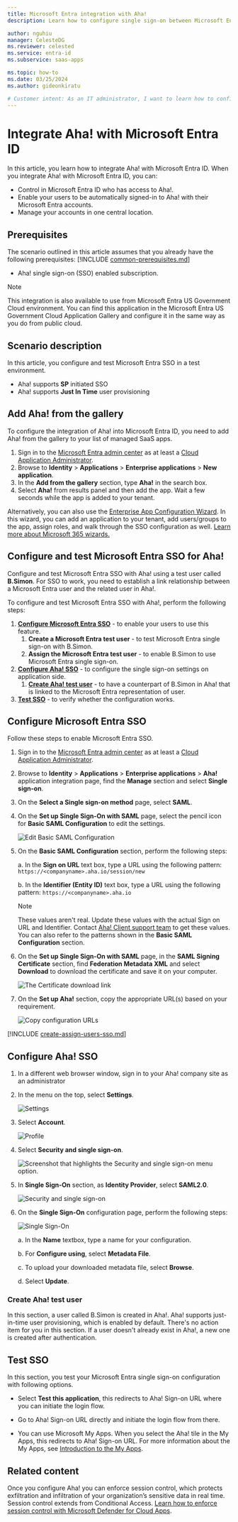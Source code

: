 ```yaml
---
title: Microsoft Entra integration with Aha!
description: Learn how to configure single sign-on between Microsoft Entra ID and Aha!.

author: nguhiu
manager: CelesteDG
ms.reviewer: celested
ms.service: entra-id
ms.subservice: saas-apps

ms.topic: how-to
ms.date: 03/25/2024
ms.author: gideonkiratu

# Customer intent: As an IT administrator, I want to learn how to configure single sign-on between Microsoft Entra ID and Aha! so that I can control who has access to Aha!, enable automatic sign-in with Microsoft Entra accounts, and manage my accounts in one central location.
---
```


# Integrate Aha! with Microsoft Entra ID

In this article,  you learn how to integrate Aha! with Microsoft Entra ID. When you integrate Aha! with Microsoft Entra ID, you can:

* Control in Microsoft Entra ID who has access to Aha!.
* Enable your users to be automatically signed-in to Aha! with their Microsoft Entra accounts.
* Manage your accounts in one central location.

## Prerequisites
The scenario outlined in this article assumes that you already have the following prerequisites:
[!INCLUDE [common-prerequisites.md](~/identity/saas-apps/includes/common-prerequisites.md)]
* Aha! single sign-on (SSO) enabled subscription.

> [!NOTE]
> This integration is also available to use from Microsoft Entra US Government Cloud environment. You can find this application in the Microsoft Entra US Government Cloud Application Gallery and configure it in the same way as you do from public cloud.

## Scenario description

In this article,  you configure and test Microsoft Entra SSO in a test environment.

* Aha! supports **SP** initiated SSO
* Aha! supports **Just In Time** user provisioning

## Add Aha! from the gallery

To configure the integration of Aha! into Microsoft Entra ID, you need to add Aha! from the gallery to your list of managed SaaS apps.

1. Sign in to the [Microsoft Entra admin center](https://entra.microsoft.com) as at least a [Cloud Application Administrator](~/identity/role-based-access-control/permissions-reference.md#cloud-application-administrator).
1. Browse to **Identity** > **Applications** > **Enterprise applications** > **New application**.
1. In the **Add from the gallery** section, type **Aha!** in the search box.
1. Select **Aha!** from results panel and then add the app. Wait a few seconds while the app is added to your tenant.

 Alternatively, you can also use the [Enterprise App Configuration Wizard](https://portal.office.com/AdminPortal/home?Q=Docs#/azureadappintegration). In this wizard, you can add an application to your tenant, add users/groups to the app, assign roles, and walk through the SSO configuration as well. [Learn more about Microsoft 365 wizards.](/microsoft-365/admin/misc/azure-ad-setup-guides)

<a name='configure-and-test-azure-ad-sso-for-aha'></a>

## Configure and test Microsoft Entra SSO for Aha!

Configure and test Microsoft Entra SSO with Aha! using a test user called **B.Simon**. For SSO to work, you need to establish a link relationship between a Microsoft Entra user and the related user in Aha!.

To configure and test Microsoft Entra SSO with Aha!, perform the following steps:

1. **[Configure Microsoft Entra SSO](#configure-azure-ad-sso)** - to enable your users to use this feature.
    1. **Create a Microsoft Entra test user** - to test Microsoft Entra single sign-on with B.Simon.
    1. **Assign the Microsoft Entra test user** - to enable B.Simon to use Microsoft Entra single sign-on.
2. **[Configure Aha! SSO](#configure-aha-sso)** - to configure the single sign-on settings on application side.
    1. **[Create Aha! test user](#create-aha-test-user)** - to have a counterpart of B.Simon in Aha! that is linked to the Microsoft Entra representation of user.
3. **[Test SSO](#test-sso)** - to verify whether the configuration works.

<a name='configure-azure-ad-sso'></a>

## Configure Microsoft Entra SSO

Follow these steps to enable Microsoft Entra SSO.

1. Sign in to the [Microsoft Entra admin center](https://entra.microsoft.com) as at least a [Cloud Application Administrator](~/identity/role-based-access-control/permissions-reference.md#cloud-application-administrator).
1. Browse to **Identity** > **Applications** > **Enterprise applications** > **Aha!** application integration page, find the **Manage** section and select **Single sign-on**.
1. On the **Select a Single sign-on method** page, select **SAML**.
1. On the **Set up Single Sign-On with SAML** page, select the pencil icon for **Basic SAML Configuration** to edit the settings.

    ![Edit Basic SAML Configuration](common/edit-urls.png)

1. On the **Basic SAML Configuration** section, perform the following steps:

    a. In the **Sign on URL** text box, type a URL using the following pattern:
    `https://<companyname>.aha.io/session/new`

    b. In the **Identifier (Entity ID)** text box, type a URL using the following pattern:
    `https://<companyname>.aha.io`

    > [!NOTE]
    > These values aren't real. Update these values with the actual Sign on URL and Identifier. Contact [Aha! Client support team](https://www.aha.io/company/contact) to get these values. You can also refer to the patterns shown in the **Basic SAML Configuration** section.

1. On the **Set up Single Sign-On with SAML** page, in the **SAML Signing Certificate** section,  find **Federation Metadata XML** and select **Download** to download the certificate and save it on your computer.

    ![The Certificate download link](common/metadataxml.png)

1. On the **Set up Aha!** section, copy the appropriate URL(s) based on your requirement.

    ![Copy configuration URLs](common/copy-configuration-urls.png)

<a name='create-an-azure-ad-test-user'></a>

[!INCLUDE [create-assign-users-sso.md](~/identity/saas-apps/includes/create-assign-users-sso.md)]

## Configure Aha! SSO




1. In a different web browser window, sign in to your Aha! company site as an administrator

4. In the menu on the top, select **Settings**.

    ![Settings](./media/aha-tutorial/setting.png "Settings")

5. Select **Account**.

    ![Profile](./media/aha-tutorial/account.png "Profile")

6. Select **Security and single sign-on**.

    ![Screenshot that highlights the Security and single sign-on menu option.](./media/aha-tutorial/security.png "Security and single sign-on")

7. In **Single Sign-On** section, as **Identity Provider**, select **SAML2.0**.

    ![Security and single sign-on](./media/aha-tutorial/saml.png "Security and single sign-on")

8. On the **Single Sign-On** configuration page, perform the following steps:

    ![Single Sign-On](./media/aha-tutorial/sso.png "Single Sign-On")

    a. In the **Name** textbox, type a name for your configuration.

    b. For **Configure using**, select **Metadata File**.

    c. To upload your downloaded metadata file, select **Browse**.

    d. Select **Update**.

### Create Aha! test user

In this section, a user called B.Simon is created in Aha!. Aha! supports just-in-time user provisioning, which is enabled by default. There's no action item for you in this section. If a user doesn't already exist in Aha!, a new one is created after authentication.

## Test SSO 

In this section, you test your Microsoft Entra single sign-on configuration with following options. 

* Select **Test this application**, this redirects to Aha! Sign-on URL where you can initiate the login flow. 

* Go to Aha! Sign-on URL directly and initiate the login flow from there.

* You can use Microsoft My Apps. When you select the Aha! tile in the My Apps, this redirects to Aha! Sign-on URL. For more information about the My Apps, see [Introduction to the My Apps](https://support.microsoft.com/account-billing/sign-in-and-start-apps-from-the-my-apps-portal-2f3b1bae-0e5a-4a86-a33e-876fbd2a4510).

## Related content

Once you configure Aha! you can enforce session control, which protects exfiltration and infiltration of your organization’s sensitive data in real time. Session control extends from Conditional Access. [Learn how to enforce session control with Microsoft Defender for Cloud Apps](/cloud-app-security/proxy-deployment-any-app).
